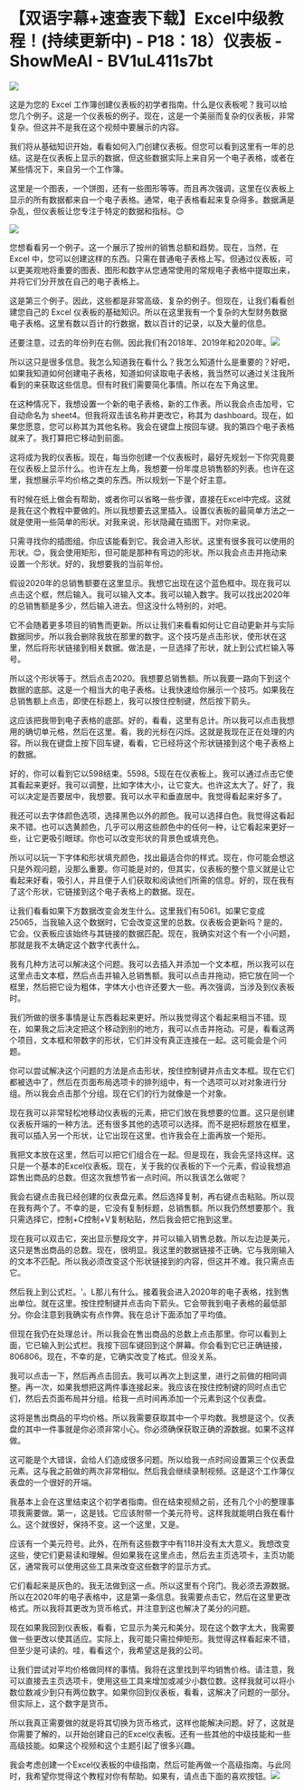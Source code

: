 # 【双语字幕+速查表下载】Excel中级教程！(持续更新中) - P18：18）仪表板 - ShowMeAI - BV1uL411s7bt

![](img/249c0853eea85c571e91a4bb46f7eea8_0.png)

这是为您的 Excel 工作簿创建仪表板的初学者指南。什么是仪表板呢？我可以给您几个例子。这是一个仪表板的例子。现在，这是一个美丽而复杂的仪表板，非常复杂。但这并不是我在这个视频中要展示的内容。

我们将从基础知识开始，看看如何入门创建仪表板。但您可以看到这里有一年的总结。这是在仪表板上显示的数据，但这些数据实际上来自另一个电子表格，或者在某些情况下，来自另一个工作簿。

这里是一个图表，一个饼图，还有一些图形等等。而且再次强调，这里在仪表板上显示的所有数据都来自一个电子表格。通常，电子表格看起来复杂得多。数据满是杂乱，但仪表板让您专注于特定的数据和指标。😊

![](img/249c0853eea85c571e91a4bb46f7eea8_2.png)

您想看看另一个例子。这一个展示了按州的销售总额和趋势。现在，当然，在 Excel 中，您可以创建这样的东西。只需在普通电子表格上写。但通过仪表板，可以更美观地将重要的图表、图形和数字从您通常使用的常规电子表格中提取出来，并将它们分开放在自己的电子表格上。

这是第三个例子。因此，这些都是非常高级、复杂的例子。但现在，让我们看看创建您自己的 Excel 仪表板的基础知识。所以在这里我有一个复杂的大型财务数据电子表格。这里有数以百计的行数据，数以百计的记录，以及大量的信息。

还要注意，过去的年份列在右侧。因此我们有2018年、2019年和2020年。![](img/249c0853eea85c571e91a4bb46f7eea8_4.png)

所以这只是很多信息。我怎么知道我在看什么？我怎么知道什么是重要的？好吧，如果我知道如何创建电子表格，知道如何读取电子表格，我当然可以通过关注我所看到的来获取这些信息。但有时我们需要简化事情。所以在左下角这里。

在这种情况下，我想设置一个新的电子表格，新的工作表。所以我会点击加号，它自动命名为 sheet4。但我将双击该名称并更改它，称其为 dashboard。现在，如果您愿意，您可以称其为其他名称。我会在键盘上按回车键。我的第四个电子表格就来了。我打算把它移动到前面。

这将成为我的仪表板。现在，每当你创建一个仪表板时，最好先规划一下你究竟要在仪表板上显示什么。也许在左上角，我想要一份年度总销售额的列表。也许在这里，我想展示平均价格之类的东西。所以规划一下是个好主意。

有时候在纸上做会有帮助，或者你可以省略一些步骤，直接在Excel中完成。这就是我在这个教程中要做的。所以我想要去这里插入。设置仪表板的最简单方法之一就是使用一些简单的形状。对我来说，形状隐藏在插图下。对你来说。

只需寻找你的插图组。你应该能看到它。我会进入形状。这里有很多我可以使用的形状。😊，我会使用矩形，但可能是那种有弯边的形状。所以我会点击并拖动来设置一个形状。好的，我想要我的当前年份。

假设2020年的总销售额要在这里显示。我想它出现在这个蓝色框中。现在我可以点击这个框，然后输入。我可以输入文本。我可以输入数字。我可以找出2020年的总销售额是多少，然后输入进去。但这没什么特别的，对吧。

它不会随着更多项目的销售而更新。所以让我们来看看如何让它自动更新并与实际数据同步。所以我会删除我放在那里的数字。这个技巧是点击形状，使形状在这里，然后将形状链接到相关数据。做法是，一旦选择了形状，就上到公式栏输入等号。

所以这个形状等于。然后点击2020。我想要总销售额。所以我要一路向下到这个数据的底部。这是一个相当大的电子表格。让我快速给你展示一个技巧。如果我在总销售额上点击，即使在标题上，我可以按住控制键，然后按下箭头。

这应该把我带到电子表格的底部。好的，看看，这里有总计。所以我可以点击我想用的确切单元格，然后在这里。看，我的光标在闪烁。这就是我现在正在处理的内容。所以我在键盘上按下回车键，看看，它已经将这个形状链接到这个电子表格上的数据。

好的，你可以看到它以598结束。5598。5现在在仪表板上。我可以通过点击它使其看起来更好。我可以调整，比如字体大小，让它变大。也许这太大了。好了，我可以决定是否要居中，我想要。我可以水平和垂直居中。我觉得看起来好多了。

我还可以去字体颜色选项，选择黑色以外的颜色。我可以选择白色。我觉得这看起来不错。也可以选黄颜色，几乎可以用这些颜色中的任何一种，让它看起来更好一些，让它更吸引眼球。你也可以改变形状的背景色或填充色。

所以可以玩一下字体和形状填充颜色，找出最适合你的样式。现在，你可能会想这只是外观问题，没那么重要。你可能是对的，但其实，仪表板的整个意义就是让它看起来好看，吸引人，并且便于人们获取和阅读他们所需的信息。好的，现在我有了这个形状，它链接到这个电子表格上的数据。现在。

让我们看看如果下方数据改变会发生什么。这里我们有5061。如果它变成25065，当我输入这个数据时，它会改变这里的总数。仪表板会更新吗？是的，它会。仪表板应该始终与其链接的数据匹配。现在，我确实对这个有一个小问题，那就是我不太确定这个数字代表什么。

我有几种方法可以解决这个问题。我可以去插入并添加一个文本框，所以我可以在这里点击文本框，然后点击并输入总销售额。我可以点击并拖动，把它放在同一个框里，然后把它设为粗体，字体大小也许还要大一些。再次强调，当涉及到仪表板时。

我们所做的很多事情是让东西看起来更好。所以我觉得这个看起来相当不错。现在，如果我之后决定把这个移动到别的地方，我可以点击并拖动。可是，看看这两个项目，文本框和带数字的形状，它们并没有真正连接在一起。这可能会是个问题。

你可以尝试解决这个问题的方法是点击形状，按住控制键并点击文本框。现在它们都被选中了，然后在页面布局选项卡的排列组中，有一个选项可以对对象进行分组。所以我会点击那个分组。现在它们的行为就像是一个对象。

现在我可以非常轻松地移动仪表板的元素，把它们放在我想要的位置。这只是创建仪表板开端的一种方法。还有很多其他的选项可以选择。而不是把标题放在框里，我可以插入另一个形状，让它出现在这里。也许我会在上面再放一个矩形。

我把文本放在这里，然后可以把它们组合在一起。但是现在，我会先坚持这样。这只是一个基本的Excel仪表板。现在，关于我的仪表板的下一个元素，假设我想追踪售出商品的总数。但这次我想节省一点时间。所以我该怎么做呢？

我会右键点击我已经创建的仪表盘元素。然后选择复制，再右键点击粘贴。所以现在我有两个了。不幸的是，它没有复制标题，总销售额。所以我仍然想要那个。我只需选择它，控制+C控制+V复制粘贴，然后我会把它拖到这里。

现在我可以双击它，突出显示整段文字，并可以输入销售总数。所以左边是美元，这只是售出商品的总数。现在，很明显。我这里的数据链接不正确。它与我刚输入的文本不匹配。所以我必须改变这个形状链接到的内容，但这并不难。我只需点击它。

然后我上到公式栏。'。L那儿有什么。接着我会进入2020年的电子表格，找到售出单位。就在这里。按住控制键并点击向下箭头。它会带我到电子表格的最低部分。你会注意到我确实有点作弊。我在总计下面添加了平均值。

但现在我仍在处理总计。所以我会在售出商品的总数上点击那里。你可以看到上面，它已输入到公式栏。我按下回车键回到这个屏幕。你会看到它已正确链接，806806。现在，不幸的是，它确实改变了格式。但没关系。

我可以点击一下，然后再点击回去。我可以再次上到这里，进行之前做的相同调整。再一次，如果我想把这两件事连接起来。我应该在按住控制键的同时点击它们，然后去页面布局并分组。给我一点时间再添加一个元素到这个仪表盘。

这将是售出商品的平均价格。所以我需要获取其中一个平均数。我想是这个。仪表盘的其中一件事就是你必须非常小心。你必须确保获取正确的源数据。如果不这样做。

这可能是个大错误，会给人们造成很多问题。所以给我一点时间设置第三个仪表盘元素。这与我之前做的两次非常相似。然后我会继续录制视频。这是这个工作簿仪表盘的一个很好的开端。

我基本上会在这里结束这个初学者指南。但在结束视频之前，还有几个小的整理事项我需要做。第一，这是钱。它应该附带一个美元符号。这样我就能明白我在看什么。这个就很好，保持不变。这一个这里，又是。

应该有一个美元符号。此外，在所有这些数字中有118并没有太大意义。我想改变这些，使它们更易读和理解。但如果我在这里点击，然后去主页选项卡，主页功能区，通常我可以使用这些工具来改变这些数字的显示方式。

它们看起来是灰色的。我无法做到这一点。所以这里有个窍门。我必须去源数据。所以在2020年的电子表格中，这是第一条信息。我需要点击它，然后在这里更改格式。所以我将其更改为货币格式，并注意到这也解决了美分的问题。

现在如果我回到仪表板，看看，它显示为美元和美分。现在这个数字太大，我需要做一些更改以使其适应。实际上，我可能只需拉伸矩形。我觉得这样看起来不错，但至少是可读的。哇，看看这个，我希望这是我的公司。

让我们尝试对平均价格做同样的事情。我将在这里找到平均销售价格。请注意，我可以直接去主页选项卡，使用这些工具来增加或减少小数位数。这样我就可以将小数位数减少到只有两位数字。如果你回到仪表板，看看，这解决了问题的一部分。但实际上，这个数字是货币。

所以我真正需要做的就是将其切换为货币格式，这样也能解决问题。好了，这就是你需要了解的，以开始创建自己的Excel仪表板。还有一些其他的中级技能和一些高级技能。如果这个视频和这个主题引起了很多兴趣。

我会考虑创建一个Excel仪表板的中级指南，然后可能再做一个高级指南。与此同时，我希望你觉得这个教程对你有帮助。如果有，请点击下面的喜欢按钮。![](img/249c0853eea85c571e91a4bb46f7eea8_6.png)
